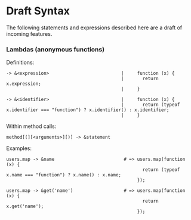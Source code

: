 # Draft Syntax

The following statements and expressions described here are a draft of incoming
features.

### Lambdas (anonymous functions)

Definitions:

    -> &<expression>                           |     function (x) {
                                               |       return x.expression;
                                               |     }

    -> &<identifier>                           |     function (x) {
                                               |       return (typeof x.identifier === "function") ? x.identifier() : x.identifier;
                                               |     }

Within method calls:

    method[(][<arguments>][)] -> &statement

Examples:

    users.map -> &name                          # => users.map(function (x) {
                                                       return (typeof x.name === "function") ? x.name() : x.name;
                                                     });

    users.map -> &get('name')                   # => users.map(function (x) {
                                                       return x.get('name');
                                                     });


